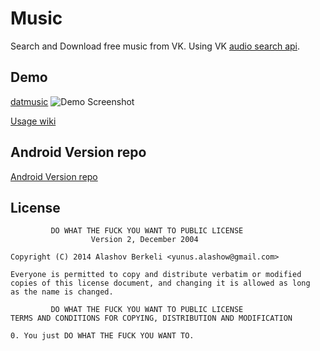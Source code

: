 Music
=====

Search and Download free music from VK. Using VK [audio search api](https://vk.com/dev/audio.search).

## Demo
[datmusic](https://datmusic.xyz)
![Demo Screenshot](https://dotjpg.co/XfNk.png)

[Usage wiki](https://github.com/alashow/music/wiki)

## Android Version repo
[Android Version repo](https://github.com/alashow/music-android)


## License

             DO WHAT THE FUCK YOU WANT TO PUBLIC LICENSE
                      Version 2, December 2004

    Copyright (C) 2014 Alashov Berkeli <yunus.alashow@gmail.com>

    Everyone is permitted to copy and distribute verbatim or modified
    copies of this license document, and changing it is allowed as long
    as the name is changed.

             DO WHAT THE FUCK YOU WANT TO PUBLIC LICENSE
    TERMS AND CONDITIONS FOR COPYING, DISTRIBUTION AND MODIFICATION

    0. You just DO WHAT THE FUCK YOU WANT TO.

